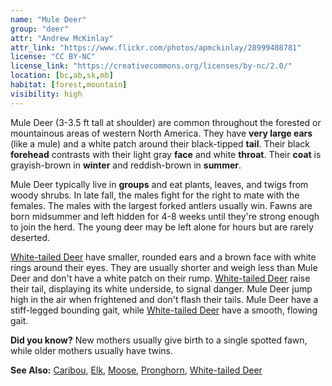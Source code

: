```yaml
---
name: "Mule Deer"
group: "deer"
attr: "Andrew McKinlay"
attr_link: "https://www.flickr.com/photos/apmckinlay/28999408781"
license: "CC BY-NC"
license_link: "https://creativecommons.org/licenses/by-nc/2.0/"
location: [bc,ab,sk,mb]
habitat: [forest,mountain]
visibility: high
---
```

Mule Deer (3-3.5 ft tall at shoulder) are common throughout  the forested or mountainous areas of western North America. They have **very large ears** (like a mule) and a white patch around their black-tipped **tail**. Their black **forehead** contrasts with their light gray **face** and white **throat**. Their **coat** is grayish-brown in **winter** and reddish-brown in **summer**.

Mule Deer typically live in **groups** and eat plants, leaves, and twigs from woody shrubs. In late fall, the males fight for the right to mate with the females. The males with the largest forked antlers usually win.  Fawns are born midsummer and left hidden for 4-8 weeks until they're strong enough to join the herd. The young deer may be left alone for hours but are rarely deserted.

[White-tailed Deer](/animals/whtdeer) have smaller, rounded ears and a brown face with white rings around their eyes. They are usually shorter and weigh less than Mule Deer and don't have a white patch on their rump. [White-tailed Deer](/animals/whtdeer) raise their tail, displaying its white underside, to signal danger. Mule Deer jump high in the air when frightened and don't flash their tails. Mule Deer have a stiff-legged bounding gait, while [White-tailed Deer](/animals/whtdeer) have a smooth, flowing gait.

**Did you know?** New mothers usually give birth to a single spotted fawn, while older mothers usually have twins.

<!-- generated, do not edit -->
**See Also:**
[Caribou](/animals/caribou),
[Elk](/animals/elk),
[Moose](/animals/moose),
[Pronghorn](/animals/pronghorn),
[White-tailed Deer](/animals/whtdeer)
